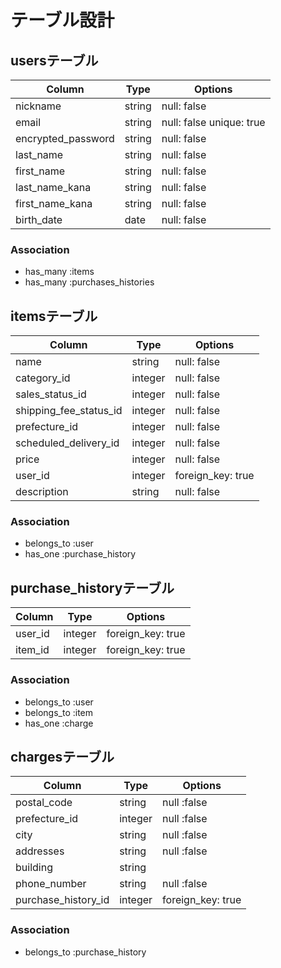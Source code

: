 # テーブル設計

## usersテーブル
| Column             | Type    | Options                  |
| ------------------ | ------- | ------------------------ |
| nickname           | string  | null: false              |
| email              | string  | null: false unique: true |
| encrypted_password | string  | null: false              |
| last_name          | string  | null: false              |
| first_name         | string  | null: false              |
| last_name_kana     | string  | null: false              |
| first_name_kana    | string  | null: false              |
| birth_date         | date    | null: false              |

### Association

- has_many :items
- has_many :purchases_histories

## itemsテーブル
| Column                 | Type    | Options           |
| ---------------------- | ------- | ----------------- |
| name                   | string  | null: false       |
| category_id            | integer | null: false       |
| sales_status_id        | integer | null: false       |
| shipping_fee_status_id | integer | null: false       |
| prefecture_id          | integer | null: false       |
| scheduled_delivery_id  | integer | null: false       |
| price                  | integer | null: false       |
| user_id                | integer | foreign_key: true |
| description            | string  | null: false       |

### Association

- belongs_to :user
- has_one :purchase_history

## purchase_historyテーブル
| Column  | Type    | Options           |
| ------- | ------- | ----------------- |
| user_id | integer | foreign_key: true |
| item_id | integer | foreign_key: true |

### Association

- belongs_to :user
- belongs_to :item
- has_one :charge

## chargesテーブル
| Column              | Type    | Options           |
| ------------------- | --------| ----------------- |
| postal_code         | string  | null :false       |
| prefecture_id       | integer | null :false       |
| city                | string  | null :false       |
| addresses           | string  | null :false       |
| building            | string  |                   |
| phone_number        | string  | null :false       |
| purchase_history_id | integer | foreign_key: true |

### Association

- belongs_to :purchase_history
